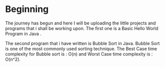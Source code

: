 # Beginning
The journey has begun and here I will be uploading the little projects and programs that i shall be working upon.
The first one is a Basic Hello World Program in Java .

The second program that i have written is Bubble Sort in Java. Bubble Sort is one of the most commonly used sorting technique. 
The Best Case time complexity for Bubble sort is : O(n) and Worst Case time complexity is : O(n^2).









